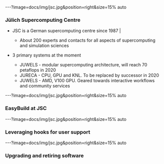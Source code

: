 ---?image=docs/img/jsc.jpg&position=right&size=15% auto

### Jülich Supercomputing Centre

* JSC is a German supercomputing centre since 1987 |
  * About 200 experts and contacts for all aspects of supercomputing and simulation
  sciences

* 3 primary systems at the moment
  * JUWELS - modular supercomputing architecture, will reach 70 petaflops in 2020
  * JURECA - CPU, GPU and KNL. To be replaced by successor in 2020
  * JUWELS - AMD, V100 GPU. Geared towards interactive workflows and community services
  
---?image=docs/img/jsc.jpg&position=right&size=15% auto

### EasyBuild at JSC

---?image=docs/img/jsc.jpg&position=right&size=15% auto

### Leveraging hooks for user support

---?image=docs/img/jsc.jpg&position=right&size=15% auto

### Upgrading and retiring software


